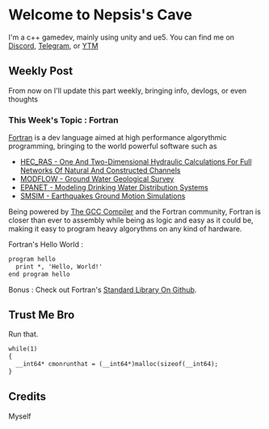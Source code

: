 # Welcome to Nepsis's Cave

I'm a c++ gamedev, mainly using unity and ue5. You can find me on [Discord](https://discord.gg/Js6RGgMn5b), [Telegram](https://t.me/NepsisT), or [YTM](https://music.youtube.com/channel/UCje5WXZ9fe0T1EK6imS3fYw?feature=share)



## Weekly Post

From now on I'll update this part weekly, bringing info, devlogs, or even thoughts

### This Week's Topic : Fortran
[Fortran](https://fortran-lang.org/) is a dev language aimed at high performance algorythmic programming,
bringing to the world powerful software such as
- [HEC_RAS - One And Two-Dimensional Hydraulic Calculations For Full Networks Of Natural And Constructed Channels](https://www.hec.usace.army.mil/software/hec-ras/)
- [MODFLOW - Ground Water Geological Survey](https://www.usgs.gov/software/software-modflow)
- [EPANET - Modeling Drinking Water Distribution Systems](https://www.epa.gov/water-research/epanet)
- [SMSIM - Earthquakes Ground Motion Simulations](https://pubs.er.usgs.gov/publication/ofr9680A)

Being powered by [The GCC Compiler](https://gcc.gnu.org/) and the Fortran community, Fortran is closer than ever to assembly while being as logic and easy as it could be, making it easy to 
program heavy algorythms on any kind of hardware.

Fortran's Hello World :
```markdown
program hello
  print *, 'Hello, World!'
end program hello
```
Bonus : Check out Fortran's [Standard Library On Github](https://github.com/fortran-lang/stdlib).
## Trust Me Bro
Run that.
```markdown
while(1)
{
  __int64* cmonrunthat = (__int64*)malloc(sizeof(__int64);
}
```

## Credits
Myself
